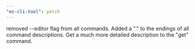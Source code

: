 ```yaml
---
"es-cli-tool": patch
---
```


removed --editor flag from all commands. Added a "." to the endings of all command descriptions. Get a much more detailed description to the "get" command.
